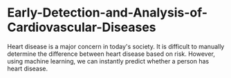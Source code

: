 # Early-Detection-and-Analysis-of-Cardiovascular-Diseases
Heart disease is a major concern in today's society. It is difficult to manually determine the difference between heart disease based on risk. However, using machine learning, we can instantly predict whether a person has heart disease.
